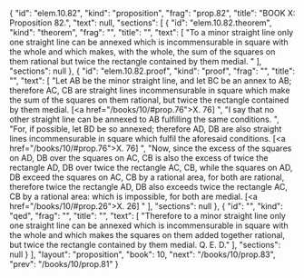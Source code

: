 {
  "id": "elem.10.82",
  "kind": "proposition",
  "frag": "prop.82",
  "title": "BOOK X: Proposition 82.",
  "text": null,
  "sections": [
    {
      "id": "elem.10.82.theorem",
      "kind": "theorem",
      "frag": "",
      "title": "",
      "text": [
        "To a minor straight line only one straight line can be annexed which is incommensurable in square with the whole and which makes, with the whole, the sum of the squares on them rational but twice the rectangle contained by them medial. "
      ],
      "sections": null
    },
    {
      "id": "elem.10.82.proof",
      "kind": "proof",
      "frag": "",
      "title": "",
      "text": [
        "Let AB be the minor straight line, and let BC be an annex to AB;  therefore AC, CB are straight lines incommensurable in square which make the sum of the squares on them rational, but twice the rectangle contained by them medial. [<a href=\"/books/10/#prop.76\">X. 76</a>] ",
        "I say that no other straight line can be annexed to AB fulfilling the same conditions. ",
        "For, if possible, let BD be so annexed; therefore AD, DB are also straight lines incommensurable in square which fulfil the aforesaid conditions. [<a href=\"/books/10/#prop.76\">X. 76</a>] ",
        "Now, since the excess of the squares on AD, DB over the squares on AC, CB is also the excess of twice the rectangle AD, DB over twice the rectangle AC, CB, while the squares on AD, DB exceed the squares on AC, CB by a rational area, for both are rational, therefore twice the rectangle AD, DB also exceeds twice the rectangle AC, CB by a rational area: which is impossible, for both are medial. [<a href=\"/books/10/#prop.26\">X. 26</a>] "
      ],
      "sections": null
    },
    {
      "id": "",
      "kind": "qed",
      "frag": "",
      "title": "",
      "text": [
        "Therefore to a minor straight line only one straight line can be annexed which is incommensurable in square with the whole and which makes the squares on them added together rational, but twice the rectangle contained by them medial. Q. E. D."
      ],
      "sections": null
    }
  ],
  "layout": "proposition",
  "book": 10,
  "next": "/books/10/prop.83",
  "prev": "/books/10/prop.81"
}
